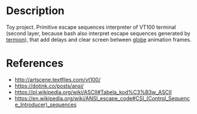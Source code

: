 # Description
Toy project. Primitive escape sequences interpreter of VT100 terminal (second layer, because bash also interpret
escape sequences generated by [termion](https://github.com/redox-os/termion)), that add delays and clear screen
between [globe](http://artscene.textfiles.com/vt100/globe.vt) animation frames.

# References
- http://artscene.textfiles.com/vt100/
- https://dotink.co/posts/ansi/
- https://pl.wikipedia.org/wiki/ASCII#Tabela_kod%C3%B3w_ASCII
- https://en.wikipedia.org/wiki/ANSI_escape_code#CSI_(Control_Sequence_Introducer)_sequences
